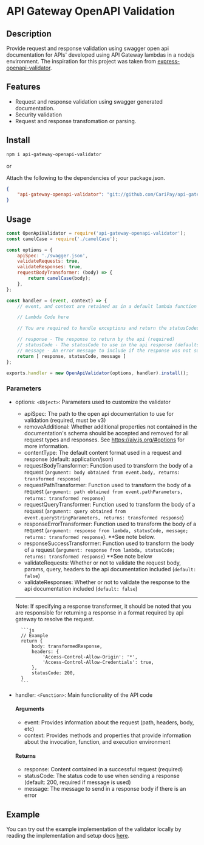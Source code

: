 # API Gateway OpenAPI Validation

## Description

Provide request and response validation using swagger open api documentation for APIs' developed using API Gateway lambdas in a nodejs environment. The inspiration for this project was taken from [express-openapi-validator](https://github.com/cdimascio/express-openapi-validator).

## Features

- Request and response validation using swagger generated documentation.
- Security validation
- Request and response transfomation or parsing.

## Install

```bash
npm i api-gateway-openapi-validator
```

or

Attach the following to the dependencies of your package.json.
```json
{
    "api-gateway-openapi-validator": "git://github.com/CariPay/api-gateway-openapi-validator.git#branch_name" 
}
```

## Usage

```js
const OpenApiValidator = require('api-gateway-openapi-validator');
const camelCase = require('./camelCase');

const options = {
    apiSpec: './swagger.json',
    validateRequests: true,
    validateResponses: true,
    requestBodyTransformer: (body) => {
        return camelCase(body);
    },
};

const handler = (event, context) => {
    // event, and context are retained as in a default lambda function

    // Lambda Code here

    // You are required to handle exceptions and return the statusCodes to use, else the a default response will be returned with a statusCode of 500

    // response - The response to return by the api (required)
    // statusCode - The statusCode to use in the api response (defaults to 200)
    // message - An error message to include if the response was not successful (optional)
    return [ response, statusCode, message ]
};

exports.handler = new OpenApiValidator(options, handler).install();
```

### Parameters

- options: `<Object>`: Parameters used to customize the validator

    - apiSpec: The path to the open api documentation to use for validation (required, must be v3)
    - removeAdditional: Whether additional properties not contained in the documentation's schema should be accepted and removed for all request types and responses. See https://ajv.js.org/#options for more information.
    - contentType: The default content format used in a request and response (default: application/json)
    - requestBodyTransformer: Function used to transform the body of a request (`argument: body obtained from event.body, returns: transformed response`)
    - requestPathTransformer: Function used to transform the body of a request (`argument: path obtained from event.pathParameters, returns: transformed response`)
    - requestQueryTransformer: Function used to transform the body of a request (`argument: query obtained from event.queryStringParameters, returns: transformed response`)
    - responseErrorTransformer: Function used to transform the body of a request (`argument: response from lambda, statusCode, message; returns: transformed response`). **See note below.
    - responseSuccessTransformer: Function used to transform the body of a request (`argument: response from lambda, statusCode; returns: transformed response`) **See note below
    - validateRequests: Whether or not to validate the request body, params, query, headers to the api documentation included (`default: false`)
    - validateResponses: Whether or not to validate the response to the api documentation included (`default: false`)

    ***
    Note: If specifying a response transformer, it should be noted that you are responsible for returning a response in a format required by api gateway to resolve the request.

        ```js
        // Example
        return {
            body: transformedResponse,
            headers: {
                'Access-Control-Allow-Origin': '*',
                'Access-Control-Allow-Credentials': true,
            },
            statusCode: 200,
        }
        ```
- handler: `<Function>`: Main functionality of the API code
    #### Arguments
    - event: Provides information about the request (path, headers, body, etc)
    - context: Provides methods and properties that provide information about the invocation, function, and execution environment

    #### Returns
    - response: Content contained in a successful request (required)
    - statusCode: The status code to use when sending a response (default: 200, required if message is used)
    - message: The message to send in a response body if there is an error

## Example

You can try out the example implementation of the validator locally by reading the implementation and setup docs [here](./examples/README.md).